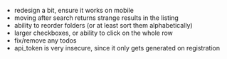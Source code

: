 - redesign a bit, ensure it works on mobile
- moving after search returns strange results in the listing
- ability to reorder folders (or at least sort them alphabetically)
- larger checkboxes, or ability to click on the whole row
- fix/remove any todos
- api_token is very insecure, since it only gets generated on registration